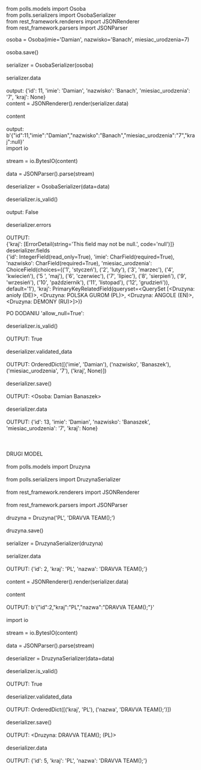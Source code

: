 from polls.models import Osoba <br />
from polls.serializers import OsobaSerializer <br />
from rest_framework.renderers import JSONRenderer <br />
from rest_framework.parsers import JSONParser <br />

osoba = Osoba(imie='Damian', nazwisko='Banach', miesiac_urodzenia=7) <br /> <br />
osoba.save() <br /><br />
serializer = OsobaSerializer(osoba) <br /><br />
serializer.data <br /><br />
output: {'id': 11, 'imie': 'Damian', 'nazwisko': 'Banach', 'miesiac_urodzenia': '7', 'kraj': None} <br />
content = JSONRenderer().render(serializer.data) <br /><br />
content <br /><br />
output: b'{"id":11,"imie":"Damian","nazwisko":"Banach","miesiac_urodzenia":"7","kraj":null}' <br />
import io <br /><br />
stream = io.BytesIO(content) <br /><br />
data = JSONParser().parse(stream) <br /><br />
deserializer = OsobaSerializer(data=data) <br /><br />
deserializer.is_valid() <br /><br />
output: False <br /><br />
deserializer.errors <br /><br />
OUTPUT: <br /> {'kraj': [ErrorDetail(string='This field may not be null.', code='null')]} <br />
deserializer.fields <br />
{'id': IntegerField(read_only=True), 'imie': CharField(required=True), 'nazwisko': CharField(required=True), 'miesiac_urodzenia': ChoiceField(choices=(('1', 'styczeń'), ('2', 'luty'), ('3', 'marzec'), ('4', 'kwiecień'), ('5
', 'maj'), ('6', 'czerwiec'), ('7', 'lipiec'), ('8', 'sierpień'), ('9', 'wrzesień'), ('10', 'październik'), ('11', 'listopad'), ('12', 'grudzień')), default='1'), 'kraj': PrimaryKeyRelatedField(queryset=<QuerySet [<Druzyna:
 anioły (DE)>, <Druzyna: POLSKA GUROM (PL)>, <Druzyna: ANGOLE (EN)>, <Druzyna: DEMONY (RU)>]>)} <br />

PO DODANIU 'allow_null=True':<br /><br />
deserializer.is_valid()<br /><br />
OUTPUT: True <br /><br />
deserializer.validated_data <br /><br />
OUTPUT: OrderedDict([('imie', 'Damian'), ('nazwisko', 'Banaszek'), ('miesiac_urodzenia', '7'), ('kraj', None)])<br /><br />
deserializer.save()<br /><br />
OUTPUT: <Osoba: Damian Banaszek><br /><br />
deserializer.data<br /><br />
OUTPUT: {'id': 13, 'imie': 'Damian', 'nazwisko': 'Banaszek', 'miesiac_urodzenia': '7', 'kraj': None}<br /><br />
<br /><br />
DRUGI MODEL
<br /><br />
from polls.models import Druzyna<br /><br />
from polls.serializers import DruzynaSerializer<br /><br />
from rest_framework.renderers import JSONRenderer<br /><br />
from rest_framework.parsers import JSONParser<br /><br />
druzyna = Druzyna('PL', 'DRAVVA TEAM();')<br /><br />
druzyna.save()<br /><br />
serializer = DruzynaSerializer(druzyna)<br /><br />
serializer.data<br /><br />
OUTPUT: {'id': 2, 'kraj': 'PL', 'nazwa': 'DRAVVA TEAM();'}<br /><br />
content = JSONRenderer().render(serializer.data)<br /><br />
content<br /><br />
OUTPUT: b'{"id":2,"kraj":"PL","nazwa":"DRAVVA TEAM();"}'<br /><br />
import io<br /><br />
stream = io.BytesIO(content)<br /><br />
data = JSONParser().parse(stream)<br /><br />
deserializer = DruzynaSerializer(data=data) <br /><br />
deserializer.is_valid() <br /><br />
OUTPUT: True<br /><br />
deserializer.validated_data<br /><br />
OUTPUT: OrderedDict([('kraj', 'PL'), ('nazwa', 'DRAVVA TEAM();')])<br /><br />
deserializer.save()<br /><br />
OUTPUT: <Druzyna: DRAVVA TEAM(); (PL)><br /><br />
deserializer.data<br /><br />
OUTPUT: {'id': 5, 'kraj': 'PL', 'nazwa': 'DRAVVA TEAM();'}<br /><br />
